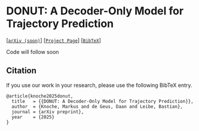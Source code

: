 # DONUT: A Decoder-Only Model for Trajectory Prediction

[[`arXiv (soon)`](https://arxiv.org/search/advanced?advanced=&terms-0-operator=AND&terms-0-term=DONUT&terms-0-field=title&classification-computer_science=y&classification-physics_archives=all&classification-include_cross_list=exclude&date-year=&date-filter_by=date_range&date-from_date=2025-06-06&date-to_date=2025-06-11&date-date_type=submitted_date&abstracts=show&size=50&order=-announced_date_first)] [[`Project Page`](https://vision.rwth-aachen.de/DONUT)] [[`BibTeX`](#Citation)]

Code will follow soon

## Citation

If you use our work in your research, please use the following BibTeX entry.

```
@article{knoche2025donut,
  title   = {{DONUT: A Decoder-Only Model for Trajectory Prediction}},
  author  = {Knoche, Markus and de Geus, Daan and Leibe, Bastian},
  journal = {arXiv preprint},
  year    = {2025}
}
```
